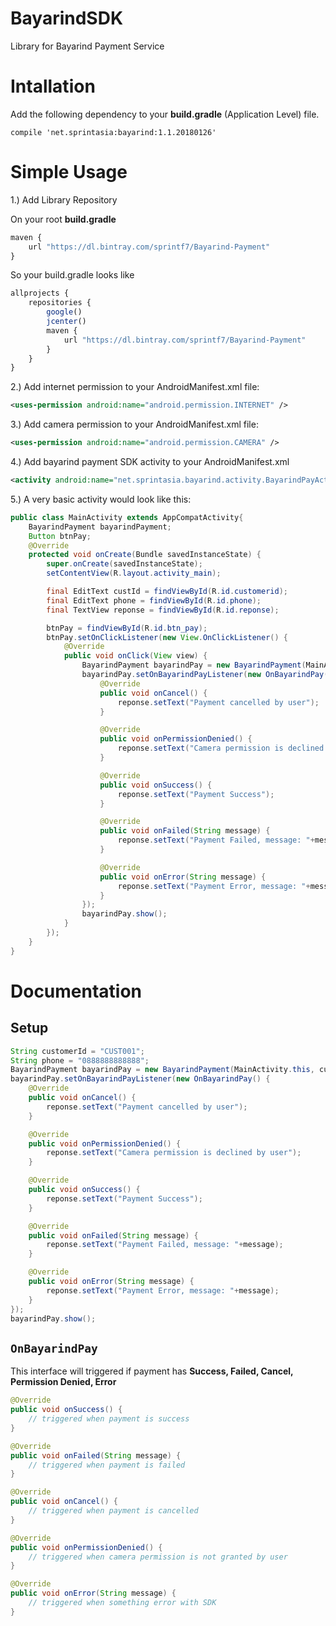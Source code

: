 # BayarindSDK

Library for Bayarind Payment Service

# Intallation

Add the following dependency to your **build.gradle** (Application Level) file.

`compile 'net.sprintasia:bayarind:1.1.20180126'`

# Simple Usage

1.) Add Library Repository

On your root **build.gradle** 
```javascript
maven {
    url "https://dl.bintray.com/sprintf7/Bayarind-Payment"
}
```

So your build.gradle looks like
```javascript
allprojects {
    repositories {
        google()
        jcenter()
        maven {
            url "https://dl.bintray.com/sprintf7/Bayarind-Payment"
        }
    }
}
```

2.) Add internet permission to your AndroidManifest.xml file:

```xml
<uses-permission android:name="android.permission.INTERNET" />
```

3.) Add camera permission to your AndroidManifest.xml file:

```xml
<uses-permission android:name="android.permission.CAMERA" />
```

4.) Add bayarind payment SDK activity to your AndroidManifest.xml
```xml
<activity android:name="net.sprintasia.bayarind.activity.BayarindPayActivity" ></activity>
```

5.) A very basic activity would look like this:

```java
public class MainActivity extends AppCompatActivity{
    BayarindPayment bayarindPayment;
    Button btnPay;
    @Override
    protected void onCreate(Bundle savedInstanceState) {
        super.onCreate(savedInstanceState);
        setContentView(R.layout.activity_main);

        final EditText custId = findViewById(R.id.customerid);
        final EditText phone = findViewById(R.id.phone);
        final TextView reponse = findViewById(R.id.reponse);

        btnPay = findViewById(R.id.btn_pay);
        btnPay.setOnClickListener(new View.OnClickListener() {
            @Override
            public void onClick(View view) {
                BayarindPayment bayarindPay = new BayarindPayment(MainActivity.this, custId.getText().toString(), phone.getText().toString());
                bayarindPay.setOnBayarindPayListener(new OnBayarindPay() {
                    @Override
                    public void onCancel() {
                        reponse.setText("Payment cancelled by user");
                    }

                    @Override
                    public void onPermissionDenied() {
                        reponse.setText("Camera permission is declined by user");
                    }

                    @Override
                    public void onSuccess() {
                        reponse.setText("Payment Success");
                    }

                    @Override
                    public void onFailed(String message) {
                        reponse.setText("Payment Failed, message: "+message);
                    }

                    @Override
                    public void onError(String message) {
                        reponse.setText("Payment Error, message: "+message);
                    }
                });
                bayarindPay.show();
            }
        });
    }
}
```

# Documentation

## Setup

```java
String customerId = "CUST001";
String phone = "0888888888888";
BayarindPayment bayarindPay = new BayarindPayment(MainActivity.this, customerId, phone);
bayarindPay.setOnBayarindPayListener(new OnBayarindPay() {
    @Override
    public void onCancel() {
        reponse.setText("Payment cancelled by user");
    }

    @Override
    public void onPermissionDenied() {
        reponse.setText("Camera permission is declined by user");
    }

    @Override
    public void onSuccess() {
        reponse.setText("Payment Success");
    }

    @Override
    public void onFailed(String message) {
        reponse.setText("Payment Failed, message: "+message);
    }

    @Override
    public void onError(String message) {
        reponse.setText("Payment Error, message: "+message);
    }
});
bayarindPay.show();
```

## `OnBayarindPay`

This interface will triggered if payment has **Success, Failed, Cancel, Permission Denied, Error**

```java
@Override
public void onSuccess() {
    // triggered when payment is success
}

@Override
public void onFailed(String message) {
    // triggered when payment is failed
}

@Override
public void onCancel() {
    // triggered when payment is cancelled
}

@Override
public void onPermissionDenied() {
    // triggered when camera permission is not granted by user
}

@Override
public void onError(String message) {
    // triggered when something error with SDK
}

```



